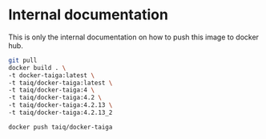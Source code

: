 # Internal documentation

This is only the internal documentation on how to push this image to docker hub.

```bash
git pull
docker build . \
-t docker-taiga:latest \
-t taiq/docker-taiga:latest \
-t taiq/docker-taiga:4 \
-t taiq/docker-taiga:4.2 \
-t taiq/docker-taiga:4.2.13 \
-t taiq/docker-taiga:4.2.13_2

docker push taiq/docker-taiga
```